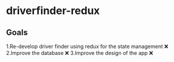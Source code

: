 # driverfinder-redux

## Goals

1.Re-develop driver finder using redux for the state management ❌
2.Improve the database ❌
3.Improve the design of the app ❌
